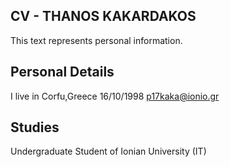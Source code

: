 ## CV - THANOS KAKARDAKOS
 This text represents personal information.


## Personal Details

 I live in Corfu,Greece
 16/10/1998
 p17kaka@ionio.gr


## Studies
 Undergraduate Student of Ionian University (IT)
